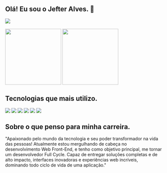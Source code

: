 ## Olá! Eu sou o Jefter Alves. 👋

<div>
  <img src="https://img.shields.io/badge/LinkedIn-0077B5?style=for-the-badge&logo=linkedin&logoColor=white)](https://www.linkedin.com/in/jefteralves)">
</div></br>

<div>
  <img height="180em" src="https://github-readme-stats.vercel.app/api?username=jefter20&show_icons=true&theme=radical">
  <img height="180em" src="https://github-readme-stats.vercel.app/api/top-langs/?username=jefter20&layout=compact&theme=radical">
</div>

## Tecnologias que mais utilizo.

<div>
  <img src="https://img.shields.io/badge/HTML5-E34F26?style=for-the-badge&logo=html5&logoColor=white">
  <img src="https://img.shields.io/badge/CSS3-1572B6?style=for-the-badge&logo=css3&logoColor=white">
  <img src="https://img.shields.io/badge/JavaScript-F7DF1E?style=for-the-badge&logo=javascript&logoColor=black">
  <img src="https://img.shields.io/badge/Bootstrap-563D7C?style=for-the-badge&logo=bootstrap&logoColor=white">
  <img src="https://img.shields.io/badge/React-20232A?style=for-the-badge&logo=react&logoColor=61DAFB">
  <img src="https://img.shields.io/badge/C%23-239120?style=for-the-badge&logo=c-sharp&logoColor=white">
</div>

## Sobre o que penso para minha carreira.

"Apaixonado pelo mundo da tecnologia e seu poder transformador na vida das pessoas!
Atualmente estou mergulhando de cabeça no desenvolvimento Web Front-End, e tenho como objetivo principal, me tornar um desenvolvedor Full Cycle. Capaz de entregar soluções completas e de alto impacto, interfaces inovadoras e experiências web incríveis, dominando todo ciclo de vida de uma aplicação."
